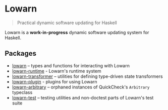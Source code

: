 # Lowarn

> Practical dynamic software updating for Haskell

Lowarn is a **work-in-progress** dynamic software updating system for Haskell.

## Packages

- [lowarn](core) – types and functions for interacting with Lowarn
- [lowarn-runtime](runtime) - Lowarn's runtime system
- [lowarn-transformer](transformer) – utilities for defining type-driven state transformers
- [lowarn-plugin](plugin) - plugins for using Lowarn
- [lowarn-arbitrary](arbitrary) – orphaned instances of QuickCheck's `Arbitrary` typeclass
- [lowarn-test](test) – testing utilities and non-doctest parts of Lowarn's test suite
